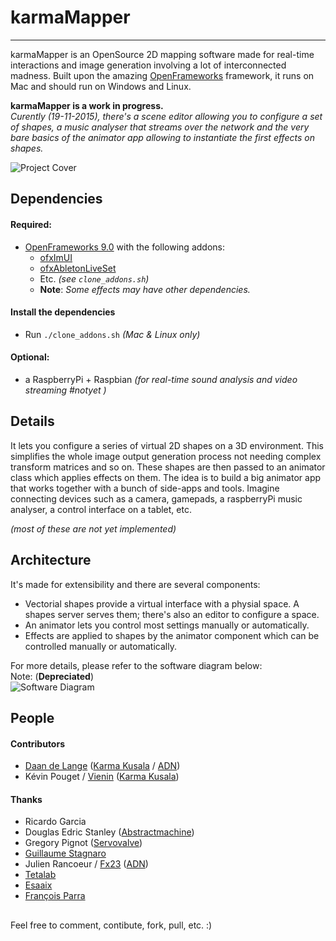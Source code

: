 # karmaMapper
________

karmaMapper is an OpenSource 2D mapping software made for real-time interactions and image generation involving a lot of interconnected madness. Built upon the amazing [OpenFrameworks](http://www.openframeworks.cc/) framework, it runs on Mac and should run on Windows and Linux.

__karmaMapper is a work in progress.__  
_Curently (19-11-2015), there's a scene editor allowing you to configure a set of shapes, a music analyser that streams over the network and the very bare basics of the animator app allowing to instantiate the first effects on shapes._

![Project Cover](https://raw.githubusercontent.com/Karma-Kusala/karmaMapper/master/karmaMapper.png)

## Dependencies
#### Required:  
- [OpenFrameworks 9.0](http://www.openframeworks.cc/) with the following addons:  
	- [ofxImUI](https://github.com/jvcleave/ofxImGui)
	- [ofxAbletonLiveSet](https://github.com/satoruhiga/ofxAbletonLiveSet)	
	- Etc. _(see `clone_addons.sh`)_
	- __Note__: _Some effects may have other dependencies._
 
#### Install the dependencies
- Run `./clone_addons.sh` _(Mac & Linux only)_


#### Optional:
- a RaspberryPi + Raspbian _(for real-time sound analysis and video streaming #notyet )_

## Details
It lets you configure a series of virtual 2D shapes on a 3D environment. This simplifies the whole image output generation process not needing complex transform matrices and so on. These shapes are then passed to an animator class which applies effects on them. The idea is to build a big animator app that works together with a bunch of side-apps and tools. Imagine connecting devices such as a camera, gamepads, a raspberryPi music analyser, a control interface on a tablet, etc.

_(most of these are not yet implemented)_

## Architecture
It's made for extensibility and there are several components:

- Vectorial shapes provide a virtual interface with a physial space. A shapes server serves them; there's also an editor to configure a space.
- An animator lets you control most settings manually or automatically.
- Effects are applied to shapes by the animator component which can be controlled manually or automatically.

For more details, please refer to the software diagram below:  
Note: (__Depreciated__)  
![Software Diagram](https://raw.githubusercontent.com/Karma-Kusala/karmaMapper/master/software-diagram.png)



## People
#### Contributors
- [Daan de Lange](http://daandelange.com/) ([Karma Kusala](http://karma-kusala.com/) / [ADN](http://artdistorsionsnumeriques.com/))
- Kévin Pouget / [Vienin](https://soundcloud.com/vienin) ([Karma Kusala](http://karma-kusala.com/))  

#### Thanks
 - Ricardo Garcia
 - Douglas Edric Stanley ([Abstractmachine](http://www.abstractmachine.net/))
 - Gregory Pignot ([Servovalve](http://www.servovalve.org/))
 - [Guillaume Stagnaro](http://stagnaro.net/)
 - Julien Rancoeur / [Fx23](https://soundcloud.com/fx23) ([ADN](http://artdistorsionsnumeriques.com/))
 - [Tetalab](http://tetalab.org/)
 - [Esaaix](http://ecole-art-aix.fr/)
 - [François Parra](http://www.autotune.eu/)

##  
Feel free to comment, contibute, fork, pull, etc. :)